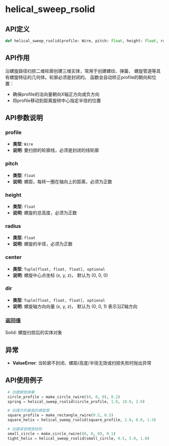 # helical_sweep_rsolid

## API定义

```python
def helical_sweep_rsolid(profile: Wire, pitch: float, height: float, radius: float, center: Tuple[float, float, float] = (0, 0, 0), dir: Tuple[float, float, float] = (0, 0, 1)) -> Solid
```

## API作用

沿螺旋路径扫掠二维轮廓创建三维实体，常用于创建螺纹、弹簧、
螺旋管道等具有螺旋特征的几何体。轮廓必须是封闭的。
函数会自动矫正profile的朝向和位置：
- 确保profile的法向量朝向X轴正方向或负方向
- 将profile移动到距离旋转中心指定半径的位置

## API参数说明

### profile

- **类型**: `Wire`
- **说明**: 要扫掠的轮廓线，必须是封闭的线轮廓

### pitch

- **类型**: `float`
- **说明**: 螺距，每转一圈在轴向上的距离，必须为正数

### height

- **类型**: `float`
- **说明**: 螺旋的总高度，必须为正数

### radius

- **类型**: `float`
- **说明**: 螺旋的半径，必须为正数

### center

- **类型**: `Tuple[float, float, float], optional`
- **说明**: 螺旋中心点坐标 (x, y, z)， 默认为 (0, 0, 0)

### dir

- **类型**: `Tuple[float, float, float], optional`
- **说明**: 螺旋轴方向向量 (x, y, z)， 默认为 (0, 0, 1) 表示沿Z轴方向

### 返回值

Solid: 螺旋扫掠后的实体对象

## 异常

- **ValueError**: 当轮廓不封闭、螺距/高度/半径无效或扫掠失败时抛出异常

## API使用例子

```python
 # 创建螺旋弹簧
 circle_profile = make_circle_rwire((0, 0, 0), 0.2)
 spring = helical_sweep_rsolid(circle_profile, 1.0, 10.0, 2.0)

 # 创建方形截面的螺旋管
 square_profile = make_rectangle_rwire(0.5, 0.5)
 square_helix = helical_sweep_rsolid(square_profile, 2.0, 8.0, 1.5)

 # 创建紧密螺旋结构
 small_circle = make_circle_rwire((0, 0, 0), 0.1)
 tight_helix = helical_sweep_rsolid(small_circle, 0.5, 5.0, 1.0)
```

